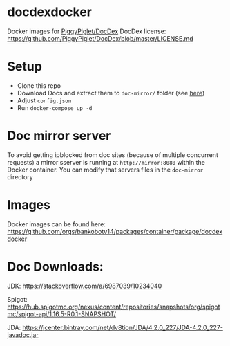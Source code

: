 # docdexdocker
Docker images for [PiggyPiglet/DocDex](https://github.com/PiggyPiglet/DocDex/)
DocDex license: https://github.com/PiggyPiglet/DocDex/blob/master/LICENSE.md

# Setup
- Clone this repo
- Download Docs and extract them to `doc-mirror/` folder (see [here](#doc-downloads))
- Adjust `config.json`
- Run `docker-compose up -d`

# Doc mirror server
To avoid getting ipblocked from doc sites (because of multiple concurrent requests) a mirror sserver is running at `http://mirror:8080` within the Docker container.
You can modify that servers files in the `doc-mirror` directory

# Images
Docker images can be found here: https://github.com/orgs/bankobotv14/packages/container/package/docdexdocker

# Doc Downloads:
JDK: https://stackoverflow.com/a/6987039/10234040

Spigot: https://hub.spigotmc.org/nexus/content/repositories/snapshots/org/spigotmc/spigot-api/1.16.5-R0.1-SNAPSHOT/

JDA: https://jcenter.bintray.com/net/dv8tion/JDA/4.2.0_227/JDA-4.2.0_227-javadoc.jar